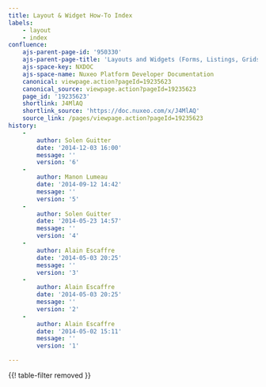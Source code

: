 ```yaml
---
title: Layout & Widget How-To Index
labels:
    - layout
    - index
confluence:
    ajs-parent-page-id: '950330'
    ajs-parent-page-title: 'Layouts and Widgets (Forms, Listings, Grids)'
    ajs-space-key: NXDOC
    ajs-space-name: Nuxeo Platform Developer Documentation
    canonical: viewpage.action?pageId=19235623
    canonical_source: viewpage.action?pageId=19235623
    page_id: '19235623'
    shortlink: J4MlAQ
    shortlink_source: 'https://doc.nuxeo.com/x/J4MlAQ'
    source_link: /pages/viewpage.action?pageId=19235623
history:
    - 
        author: Solen Guitter
        date: '2014-12-03 16:00'
        message: ''
        version: '6'
    - 
        author: Manon Lumeau
        date: '2014-09-12 14:42'
        message: ''
        version: '5'
    - 
        author: Solen Guitter
        date: '2014-05-23 14:57'
        message: ''
        version: '4'
    - 
        author: Alain Escaffre
        date: '2014-05-03 20:25'
        message: ''
        version: '3'
    - 
        author: Alain Escaffre
        date: '2014-05-03 20:25'
        message: ''
        version: '2'
    - 
        author: Alain Escaffre
        date: '2014-05-02 15:11'
        message: ''
        version: '1'

---
```

{{! table-filter removed }}